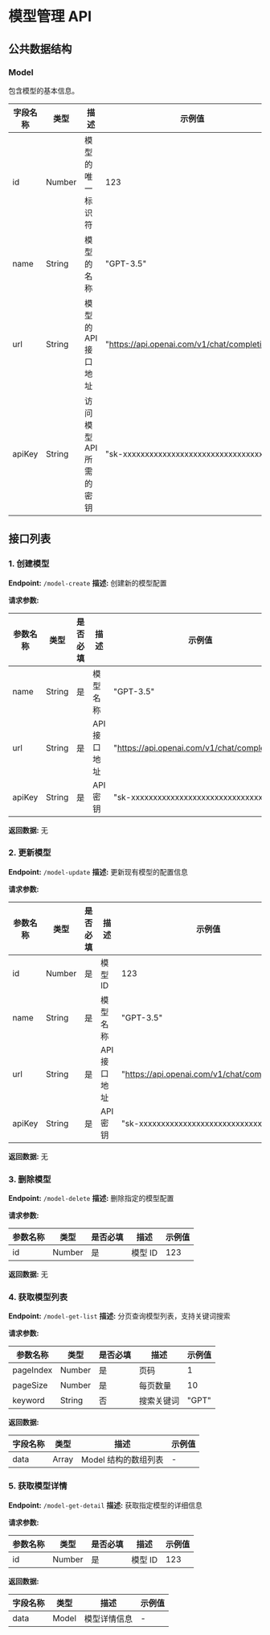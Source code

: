# 模型管理 API

## 公共数据结构

### Model

包含模型的基本信息。

| 字段名称 | 类型   | 描述                    | 示例值                                       |
| -------- | ------ | ----------------------- | -------------------------------------------- |
| id       | Number | 模型的唯一标识符        | 123                                          |
| name     | String | 模型的名称              | "GPT-3.5"                                    |
| url      | String | 模型的 API 接口地址     | "https://api.openai.com/v1/chat/completions" |
| apiKey   | String | 访问模型 API 所需的密钥 | "sk-xxxxxxxxxxxxxxxxxxxxxxxxxxxxxxxx"        |

## 接口列表

### 1. 创建模型

**Endpoint:** `/model-create`
**描述:** 创建新的模型配置

**请求参数:**

| 参数名称 | 类型   | 是否必填 | 描述         | 示例值                                       |
| -------- | ------ | -------- | ------------ | -------------------------------------------- |
| name     | String | 是       | 模型名称     | "GPT-3.5"                                    |
| url      | String | 是       | API 接口地址 | "https://api.openai.com/v1/chat/completions" |
| apiKey   | String | 是       | API 密钥     | "sk-xxxxxxxxxxxxxxxxxxxxxxxxxxxxxxxx"        |

**返回数据:** 无

### 2. 更新模型

**Endpoint:** `/model-update`
**描述:** 更新现有模型的配置信息

**请求参数:**

| 参数名称 | 类型   | 是否必填 | 描述         | 示例值                                       |
| -------- | ------ | -------- | ------------ | -------------------------------------------- |
| id       | Number | 是       | 模型 ID      | 123                                          |
| name     | String | 是       | 模型名称     | "GPT-3.5"                                    |
| url      | String | 是       | API 接口地址 | "https://api.openai.com/v1/chat/completions" |
| apiKey   | String | 是       | API 密钥     | "sk-xxxxxxxxxxxxxxxxxxxxxxxxxxxxxxxx"        |

**返回数据:** 无

### 3. 删除模型

**Endpoint:** `/model-delete`
**描述:** 删除指定的模型配置

**请求参数:**

| 参数名称 | 类型   | 是否必填 | 描述    | 示例值 |
| -------- | ------ | -------- | ------- | ------ |
| id       | Number | 是       | 模型 ID | 123    |

**返回数据:** 无

### 4. 获取模型列表

**Endpoint:** `/model-get-list`
**描述:** 分页查询模型列表，支持关键词搜索

**请求参数:**

| 参数名称  | 类型   | 是否必填 | 描述       | 示例值 |
| --------- | ------ | -------- | ---------- | ------ |
| pageIndex | Number | 是       | 页码       | 1      |
| pageSize  | Number | 是       | 每页数量   | 10     |
| keyword   | String | 否       | 搜索关键词 | "GPT"  |

**返回数据:**

| 字段名称 | 类型         | 描述                 | 示例值 |
| -------- | ------------ | -------------------- | ------ |
| data     | Array<Model> | Model 结构的数组列表 | -      |

### 5. 获取模型详情

**Endpoint:** `/model-get-detail`
**描述:** 获取指定模型的详细信息

**请求参数:**

| 参数名称 | 类型   | 是否必填 | 描述    | 示例值 |
| -------- | ------ | -------- | ------- | ------ |
| id       | Number | 是       | 模型 ID | 123    |

**返回数据:**

| 字段名称 | 类型  | 描述         | 示例值 |
| -------- | ----- | ------------ | ------ |
| data     | Model | 模型详情信息 | -      |
